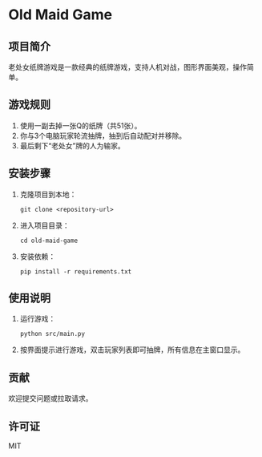 # Old Maid Game

## 项目简介
老处女纸牌游戏是一款经典的纸牌游戏，支持人机对战，图形界面美观，操作简单。

## 游戏规则
1. 使用一副去掉一张Q的纸牌（共51张）。
2. 你与3个电脑玩家轮流抽牌，抽到后自动配对并移除。
3. 最后剩下“老处女”牌的人为输家。

## 安装步骤
1. 克隆项目到本地：
   ```
   git clone <repository-url>
   ```
2. 进入项目目录：
   ```
   cd old-maid-game
   ```
3. 安装依赖：
   ```
   pip install -r requirements.txt
   ```

## 使用说明
1. 运行游戏：
   ```
   python src/main.py
   ```
2. 按界面提示进行游戏，双击玩家列表即可抽牌，所有信息在主窗口显示。

## 贡献
欢迎提交问题或拉取请求。

## 许可证
MIT